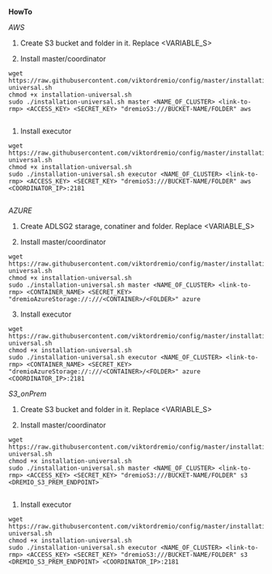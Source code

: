 **HowTo**

_AWS_

1. Create S3 bucket and folder in it. Replace <VARIABLE_S>

2. Install master/coordinator

```
wget https://raw.githubusercontent.com/viktordremio/config/master/installation-universal.sh
chmod +x installation-universal.sh
sudo ./installation-universal.sh master <NAME_OF_CLUSTER> <link-to-rmp> <ACCESS_KEY> <SECRET_KEY> "dremioS3:///BUCKET-NAME/FOLDER" aws


```

1.  Install executor

```
wget https://raw.githubusercontent.com/viktordremio/config/master/installation-universal.sh
chmod +x installation-universal.sh
sudo ./installation-universal.sh executor <NAME_OF_CLUSTER> <link-to-rmp> <ACCESS_KEY> <SECRET_KEY> "dremioS3:///BUCKET-NAME/FOLDER" aws <COORDINATOR_IP>:2181


```

_AZURE_

1. Create ADLSG2 starage, conatiner and folder. Replace <VARIABLE_S>

2. Install master/coordinator

```
wget https://raw.githubusercontent.com/viktordremio/config/master/installation-universal.sh
chmod +x installation-universal.sh
sudo ./installation-universal.sh master <NAME_OF_CLUSTER> <link-to-rmp> <CONTAINER_NAME> <SECRET_KEY> "dremioAzureStorage://:///<CONTAINER>/<FOLDER>" azure
```

3.  Install executor

```
wget https://raw.githubusercontent.com/viktordremio/config/master/installation-universal.sh
chmod +x installation-universal.sh
sudo ./installation-universal.sh executor <NAME_OF_CLUSTER> <link-to-rmp> <CONTAINER_NAME> <SECRET_KEY> "dremioAzureStorage://:///<CONTAINER>/<FOLDER>" azure <COORDINATOR_IP>:2181
```

_S3_onPrem_

1. Create S3 bucket and folder in it. Replace <VARIABLE_S>

2. Install master/coordinator

```
wget https://raw.githubusercontent.com/viktordremio/config/master/installation-universal.sh
chmod +x installation-universal.sh
sudo ./installation-universal.sh master <NAME_OF_CLUSTER> <link-to-rmp> <ACCESS_KEY> <SECRET_KEY> "dremioS3:///BUCKET-NAME/FOLDER" s3 <DREMIO_S3_PREM_ENDPOINT>


```

1.  Install executor

```
wget https://raw.githubusercontent.com/viktordremio/config/master/installation-universal.sh
chmod +x installation-universal.sh
sudo ./installation-universal.sh executor <NAME_OF_CLUSTER> <link-to-rmp> <ACCESS_KEY> <SECRET_KEY> "dremioS3:///BUCKET-NAME/FOLDER" s3 <DREMIO_S3_PREM_ENDPOINT> <COORDINATOR_IP>:2181


```

